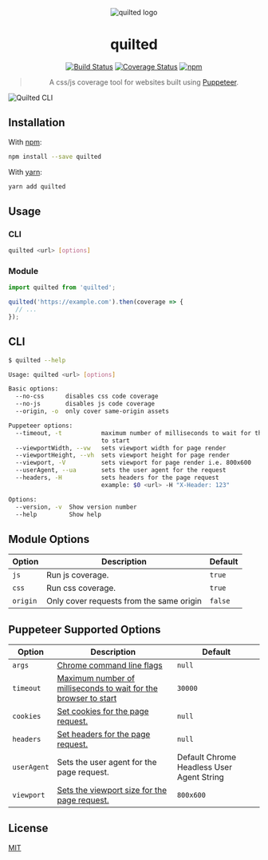 <div align="center" markdown="1">

![quilted logo](https://user-images.githubusercontent.com/1062039/35892723-4a4e70aa-0b70-11e8-90a8-082686146a1b.png)

# quilted

[![Build Status](https://travis-ci.org/scurker/quilted.svg?branch=master)](https://travis-ci.org/scurker/quilted)
[![Coverage Status](https://coveralls.io/repos/scurker/quilted/badge.svg?branch=master&service=github)](https://coveralls.io/github/scurker/quilted?branch=master)
[![npm](https://img.shields.io/npm/v/quilted.svg?style=flat)](https://www.npmjs.com/package/quilted)

> A css/js coverage tool for websites built using [Puppeteer](https://github.com/GoogleChrome/puppeteer).

</div>

![Quilted CLI](https://user-images.githubusercontent.com/1062039/35894339-d0ea5cf8-0b77-11e8-8b2c-097b58d15470.png)

## Installation

With [npm](https://www.npmjs.com/):

```sh
npm install --save quilted
```

With [yarn](https://yarnpkg.com):

```sh
yarn add quilted
```

## Usage

### CLI

```sh
quilted <url> [options]
```

### Module

```js
import quilted from 'quilted';

quilted('https://example.com').then(coverage => {
  // ...
});
```

## CLI

```sh
$ quilted --help

Usage: quilted <url> [options]

Basic options:
  --no-css      disables css code coverage                             [boolean]
  --no-js       disables js code coverage                              [boolean]
  --origin, -o  only cover same-origin assets                          [boolean]

Puppeteer options:
  --timeout, -t           maximum number of milliseconds to wait for the browser
                          to start                                      [number]
  --viewportWidth, --vw   sets viewport width for page render           [number]
  --viewportHeight, --vh  sets viewport height for page render          [number]
  --viewport, -V          sets viewport for page render i.e. 800x600    [string]
  --userAgent, --ua       sets the user agent for the request           [string]
  --headers, -H           sets headers for the page request
                          example: $0 <url> -H "X-Header: 123"           [array]

Options:
  --version, -v  Show version number                                   [boolean]
  --help         Show help                                             [boolean]
```

## Module Options

| Option    | Description       | Default |
|-----------|-------------------|---------|
| `js`      | Run js coverage.  | `true`  |
| `css`     | Run css coverage. | `true`  |
| `origin`  | Only cover requests from the same origin | `false`  |

## Puppeteer Supported Options

| Option    | Description       | Default |
|-----------|-------------------|---------|
| `args`    | [Chrome command line flags](https://peter.sh/experiments/chromium-command-line-switches/) | `null` |
| `timeout` | [Maximum number of milliseconds to wait for the browser to start](https://github.com/GoogleChrome/puppeteer/blob/master/docs/api.md#puppeteerlaunchoptions) | `30000` |
| `cookies` | [Set cookies for the page request.](https://github.com/GoogleChrome/puppeteer/blob/master/docs/api.md#pagesetcookiecookies) | `null` |
| `headers` | [Set headers for the page request.](https://github.com/GoogleChrome/puppeteer/blob/master/docs/api.md#pagesetextrahttpheadersheaders) | `null` |
| `userAgent` | Sets the user agent for the page request. | Default Chrome Headless User Agent String |
| `viewport` | [Sets the viewport size for the page request.](https://github.com/GoogleChrome/puppeteer/blob/master/docs/api.md#pagesetviewportviewport) | `800x600` |

## License

[MIT](/license)
